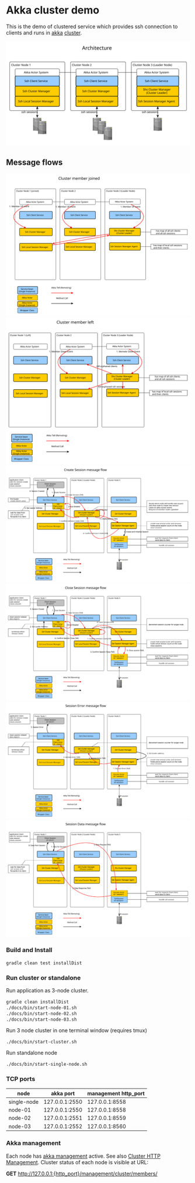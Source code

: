 # Akka cluster demo
This is the demo of clustered service which provides 
ssh connection to clients and runs in [akka](https://akka.io/) 
[cluster](https://doc.akka.io/docs/akka/current/cluster-usage.html).

![00](docs/00-architecture.svg)

## Message flows
![00](docs/00-member-joined-flow.svg)
![00](docs/00-member-left-flow.svg)
![01](docs/01-create-session-flow.svg)
![02](docs/02-close-session-flow.svg)
![03](docs/03-error-session-flow.svg)
![04](docs/04-data-session-flow.svg)

### Build and Install
```
gradle clean test installDist
```

### Run cluster or standalone
Run application as 3-node cluster.
```
gradle clean installDist
./docs/bin/start-node-01.sh
./docs/bin/start-node-02.sh
./docs/bin/start-node-03.sh
```
Run 3 node cluster in one terminal window (requires tmux)
```
./docs/bin/start-cluster.sh
```
Run standalone node
```
./docs/bin/start-single-node.sh
```

### TCP ports 
| node        | akka port      | management http_port |
|-------------|----------------|----------------------|
| single-node | 127.0.0.1:2550 | 127.0.0.1:8558       |
| node-01     | 127.0.0.1:2550 | 127.0.0.1:8558       |
| node-02     | 127.0.0.1:2551 | 127.0.0.1:8559       |
| node-03     | 127.0.0.1:2552 | 127.0.0.1:8560       |

### Akka management
Each node has [akka management](https://doc.akka.io/docs/akka-management/current/) active. 
See also [Cluster HTTP Management](https://doc.akka.io/docs/akka-management/current/cluster-http-management.html).
Cluster status of each node is visible at URL:

__GET__  http://127.0.0.1:{http_port}/management/cluster/members/

